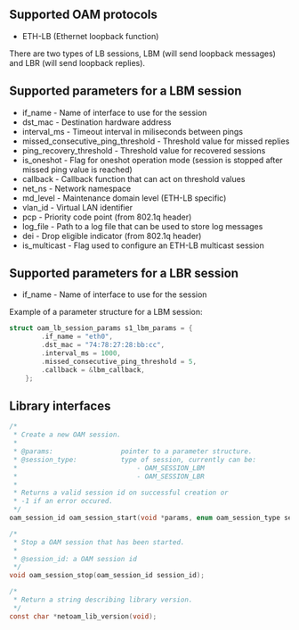 

Supported OAM protocols
-----------------------
* ETH-LB (Ethernet loopback function)

There are two types of LB sessions, LBM (will send loopback messages) and LBR (will send loopback replies).

Supported parameters for a LBM session
--------------------------------------
- if_name - Name of interface to use for the session
- dst_mac - Destination hardware address
- interval_ms - Timeout interval in miliseconds between pings
- missed_consecutive_ping_threshold - Threshold value for missed replies
- ping_recovery_threshold - Threshold value for recovered sessions
- is_oneshot - Flag for oneshot operation mode (session is stopped after missed ping value is reached)
- callback - Callback function that can act on threshold values
- net_ns - Network namespace
- md_level - Maintenance domain level (ETH-LB specific)
- vlan_id - Virtual LAN identifier
- pcp - Priority code point (from 802.1q header)
- log_file - Path to a log file that can be used to store log messages
- dei - Drop eligible indicator (from 802.1q header)
- is_multicast - Flag used to configure an ETH-LB multicast session

Supported parameters for a LBR session
--------------------------------------
- if_name - Name of interface to use for the session

Example of a parameter structure for a LBM session:

```c
struct oam_lb_session_params s1_lbm_params = {
        .if_name = "eth0",
        .dst_mac = "74:78:27:28:bb:cc",
        .interval_ms = 1000,
        .missed_consecutive_ping_threshold = 5,
        .callback = &lbm_callback,
    };
```

Library interfaces
------------------
```c
/*
 * Create a new OAM session.
 *
 * @params:                 pointer to a parameter structure.
 * @session_type:           type of session, currently can be:
 *                              - OAM_SESSION_LBM
 *                              - OAM_SESSION_LBR
 * 
 * Returns a valid session id on successful creation or
 * -1 if an error occured.
 */
oam_session_id oam_session_start(void *params, enum oam_session_type session_type);

/* 
 * Stop a OAM session that has been started.
 * 
 * @session_id: a OAM session id
 */
void oam_session_stop(oam_session_id session_id);

/*
 * Return a string describing library version.
 */
const char *netoam_lib_version(void);
```